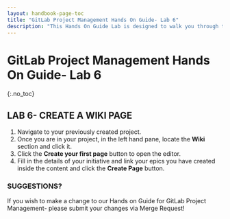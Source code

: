 ```yaml
---
layout: handbook-page-toc
title: "GitLab Project Management Hands On Guide- Lab 6"
description: "This Hands On Guide Lab is designed to walk you through the lab exercises used in the GitLab Project Management course."
---
```

# GitLab Project Management Hands On Guide- Lab 6
{:.no_toc}

## LAB 6- CREATE A WIKI PAGE
1. Navigate to your previously created project.  
2. Once you are in your project, in the left hand pane, locate the **Wiki** section and click it.  
3. Click the **Create your first page** button to open the editor.  
4. Fill in the details of your initiative and link your epics you have created inside the content and click the **Create Page** button. 

### SUGGESTIONS?

If you wish to make a change to our Hands on Guide for GitLab Project Management- please submit your changes via Merge Request!

